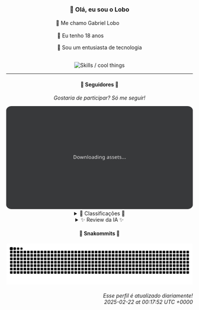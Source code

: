 <div align="center">
  <h3>👋 Olá, eu sou o Lobo</h3>
  
  <p>🐺 Me chamo Gabriel Loboㅤㅤㅤㅤㅤ</p>
  <p>🧔 Eu tenho 18 anosㅤㅤㅤㅤㅤㅤㅤㅤ</p>
  <p>🧠 Sou um entusiasta de tecnologia</p>

  <br/>

  <img width="600" alt="Skills / cool things" src="https://skills-icons.vercel.app/api/icons?i=python,md,html,css,js,github,git,vscode,linux,node,ts,sass,react,vite,vercel,lottie,ionic,capacitor,zustand,framer,firebase,arduino,godot,tailwind,shadcnui,lucide,zorinos,pnpm,reactnative&perline=14" />
</div>

<hr />

<div align="center">
    <h4>👤 Seguidores 👤</h4>
    <p><i>Gostaria de participar? Só me seguir!</i></p>
    <img width="600" src=".github/assets/cards/top3.svg" alt="Top 3 followers contributors (monthly)" />
    <details>
    <summary>🏅 Classificações 🏅</summary>
    <br/>
    <table>
        <thead>
            <tr align="center">
                <th>Posição</th>
                <th>Seguidor</th>
                <th>Contribuições</th>
            </tr>
        </thead>
        <tbody>
            <tr align="center">
                <td>1°</td>
                <td><a href="https://github.com/danko-nobre">Danilo Nobre</a></td>
                <td>220 ctr.</td>
            </tr>
            <tr align="center">
                <td>2°</td>
                <td><a href="https://github.com/RafaZeero">Rafael Lima de Morais</a></td>
                <td>167 ctr.</td>
            </tr>
            <tr align="center">
                <td>3°</td>
                <td><a href="https://github.com/luannzin">Luan Fabri</a></td>
                <td>149 ctr.</td>
            </tr>
            <tr align="center">
                <td>4°</td>
                <td><a href="https://github.com/EvertonMJunior">Everton Marcelino Jr.</a></td>
                <td>140 ctr.</td>
            </tr>
            <tr align="center">
                <td>5°</td>
                <td><a href="https://github.com/gustavosett">Gustavo Carvalho</a></td>
                <td>132 ctr.</td>
            </tr>
            <tr align="center">
                <td>6°</td>
                <td><a href="https://github.com/neopromic">NeO - Wesley Souza</a></td>
                <td>132 ctr.</td>
            </tr>
            <tr align="center">
                <td>7°</td>
                <td><a href="https://github.com/LucasATS">Lucas Almeida Tiburtino da Silva</a></td>
                <td>108 ctr.</td>
            </tr>
            <tr align="center">
                <td>8°</td>
                <td><a href="https://github.com/lucasadsr">Lucas Ribeiro</a></td>
                <td>94 ctr.</td>
            </tr>
            <tr align="center">
                <td>9°</td>
                <td><a href="https://github.com/wTechnoo">Cézar</a></td>
                <td>93 ctr.</td>
            </tr>
            <tr align="center">
                <td>10°</td>
                <td><a href="https://github.com/GhostOfAngstrom">Ghost of Ångström♱₿</a></td>
                <td>79 ctr.</td>
            </tr>
        </tbody>
    </table>
    </details>
    <details>
    <summary>✨ Review da IA ✨</summary>
    <br/>
    <div align="justify"><p><b>Danilo Nobre</b>, ah, o mestre dos jogos e modelagem 3D. 220 contribuições? Impressionante. Mas será que alguém realmente se importa com um <i>profile field type for moodle</i>? A não ser que você esteja secretamente planejando dominar o mercado de plugins educacionais, eu diria para focar nos jogos. E, por favor, atualize seu site pessoal, a última atualização foi há 10 dias! Está esperando o quê, a visita do Papai Noel?</p>
<p><b>Rafael Lima de Morais</b>, engenheiro de software, fã de Vim... que original! 167 contribuições e um clicker de Ragno? Sério? Seus repositórios mais recentes são forks de 2024, vamos lá, estamos em 2025! Se você quer impressionar, pare de copiar o trabalho dos outros e comece a criar o seu próprio. Ou pelo menos, contribua para projetos mais interessantes que um clicker de Ragna...</p>
<p><b>Luan Fabri</b>, "Eu tenho um cérebro." Que afirmação ousada! Com 149 contribuições, espero que esteja usando-o para algo mais produtivo do que criar ferramentas para CPF. Sua contribuição recente para o <i>stackblitz/webcontainer-core</i> é impressionante, mas não deixe que isso suba à cabeça. Lembre-se, até um relógio quebrado está certo duas vezes ao dia.</p>
<p><b>Everton Marcelino Jr.</b>, apaixonado por tecnologia, mas será que a tecnologia é apaixonada por você? 140 contribuições não são ruins, mas convenhamos, contribuir para o TypeORM não é exatamente revolucionário. E o que dizer do seu repositório pessoal que não é atualizado desde maio de 2024? Mostre ao mundo o que te apaixona de verdade, ou continue sendo apenas mais um número no ranking.</p>
<p><b>Gustavo Carvalho</b>, "interessado em construir conhecimento através da experiência". Que frase inspiradora! Mas com apenas 132 contribuições, parece que sua experiência está sendo construída em ritmo de tartaruga. Contribuir para OpenTelemetry é legal, mas lembre-se: não basta coletar dados, é preciso saber o que fazer com eles. E talvez, só talvez, você possa usar esse conhecimento para subir algumas posições nesse ranking.</p>
<p><b>NeO - Wesley Souza</b>, "Olá, forasteiro!". Que recepção calorosa... para um ranking tão frio. Com 132 contribuições, você está na média. Mas seu repositório <i>old-flary</i> não é atualizado desde 2024. Está esperando o quê, a poeira cósmica se assentar? E vamos ser sinceros, um repositório de estudo de arrays em JavaScript? Sério? O mundo precisa de mais do que isso, Neo. Mostre que você é o escolhido!</p>
<p><b>Lucas Almeida Tiburtino da Silva</b>, engenheiro eletricista fã de IA... que combinação peculiar! 108 contribuições é um número decente, mas seu app de edição de imagem com filtro não me parece muito promissor. E essa loja demo em AstroJS? Parece mais um projeto de TCC do que algo que vai mudar o mundo. Mas ei, continue tentando, quem sabe um dia você não inventa a IA que vai dominar o setor elétrico?</p>
<p><b>Lucas Ribeiro</b>, desenvolvedor de software de Recife. 94 contribuições, quase chegando lá! Seu portfólio é legal, mas precisa de uma repaginada urgente. E essa API em Go para um aplicativo de AMA? Parece interessante, mas precisa de mais estrelas. Lembre-se, em um mundo cheio de desenvolvedores, você precisa brilhar mais forte que o sol de Recife para se destacar.</p>
<p><b>Cézar</b>, um desenvolvedor .NET... Que conciso. 93 contribuições, quase lá! Mas... só um repositório? E sem atualizações desde julho de 2024? Cézar, você precisa urgentemente mostrar que ainda está vivo. O mundo .NET não vai se conquistar sozinho, e com essa falta de atividade, você está mais para um ponto e vírgula esquecido do que para um desenvolvedor de destaque.</p>
<p><b>Ghost of Ångström</b>, com um nome desses, eu esperava mais do que 79 contribuições. Seu fork do <i>ghostofangstrom.github.io</i> não impressiona ninguém. E o que dizer do CriptoLivre? Promover a privacidade é nobre, mas talvez você devesse se dedicar mais a contribuir e menos a se esconder atrás de pseudônimos e criptomoedas obscuras.</p>
<p><b>Felipe Gueller</b>, bacharel em Sistemas de Informações. 78 contribuições? Está quase lá, mas "quase" não enche a geladeira. Seu repositório de componentes HTML diversos é interessante, mas precisa de mais exemplos e menos "acho legal". E o curso de HTML/CSS da Origamid? Isso é básico, Felipe! Se você quer se destacar, precisa ir além do básico e mostrar que tem algo a mais a oferecer.</p>
</div>
    </details>
</div>

<div align="center">
  <h4>🐍 Snakommits 🐍</h4>
    <picture>
      <source media="(prefers-color-scheme: dark)" srcset="https://raw.githubusercontent.com/Lobooooooo14/Lobooooooo14/snake-output/snake-dark.svg">
      <source media="(prefers-color-scheme: light)" srcset="https://raw.githubusercontent.com/Lobooooooo14/Lobooooooo14/snake-output/snake-light.svg">
      <img alt="github contribution grid snake animation" src="https://raw.githubusercontent.com/Lobooooooo14/Lobooooooo14/snake-output/snake-light.svg">
    </picture>
</div>

<h6 align="right">
  Esse perfil é atualizado diariamente!<br/> <i>2025-02-22 at 00:17:52 UTC +0000</i>
<h6>